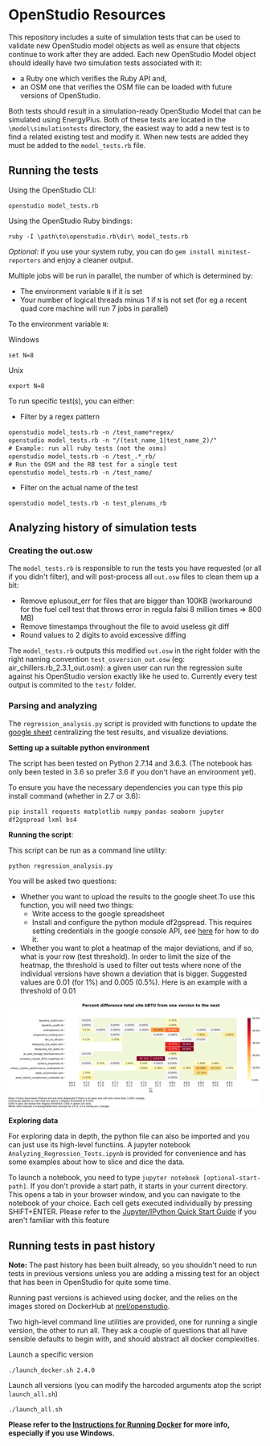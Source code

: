 OpenStudio Resources
==========

This repository includes a suite of simulation tests that can be used to validate new OpenStudio model objects as well as ensure that objects continue to work after they are added. 
Each new OpenStudio Model object should ideally have two simulation tests associated with it:

* a Ruby one which verifies the Ruby API and,
* an OSM one that verifies the OSM file can be loaded with future versions of OpenStudio.  

Both tests should result in a simulation-ready OpenStudio Model that can be simulated using EnergyPlus. 
Both of these tests are located in the `\model\simulationtests` directory, the easiest way to add a new test is to find a related existing test and modify it. 
When new tests are added they must be added to the `model_tests.rb` file.

## Running the tests

Using the OpenStudio CLI:
```
openstudio model_tests.rb
```

Using the OpenStudio Ruby bindings:

```
ruby -I \path\to\openstudio.rb\dir\ model_tests.rb
```

*Optional:* if you use your system ruby, you can do `gem install minitest-reporters` and enjoy a cleaner output.

Multiple jobs will be run in parallel, the number of which is determined by:

* The environment variable `N` if it is set
* Your number of logical threads minus 1 if `N` is not set (for eg a recent quad core machine will run 7 jobs in parallel)

To the environment variable `N`:

Windows
```
set N=8
```

Unix
```
export N=8
```

To run specific test(s), you can either:

* Filter by a regex pattern

```
openstudio model_tests.rb -n /test_name*regex/
openstudio model_tests.rb -n "/(test_name_1|test_name_2)/"
# Example: run all ruby tests (not the osms)
openstudio model_tests.rb -n /test_.*_rb/
# Run the OSM and the RB test for a single test
openstudio model_tests.rb -n /test_name/
```

* Filter on the actual name of the test

```
openstudio model_tests.rb -n test_plenums_rb
```

## Analyzing history of simulation tests

### Creating the out.osw

The `model_tests.rb` is responsible to run the tests you have requested (or all if you didn't filter), and will post-process all `out.osw` files to clean them up a bit:

* Remove eplusout_err for files that are bigger than 100KB (workaround for the fuel cell test that throws error in regula falsi 8 million times => 800 MB)
* Remove timestamps throughout the file to avoid useless git diff
* Round values to 2 digits to avoid excessive diffing

The `model_tests.rb`  outputs this modified `out.osw` in the right folder with the right naming convention `test_osversion_out.osw` (eg: air_chillers.rb_2.3.1_out.osm):
a given user can run the regression suite against his OpenStudio version exactly like he used to. Currently every test output is commited to the `test/` folder.

### Parsing and analyzing

The `regression_analysis.py` script is provided with functions to update the [google sheet](https://docs.google.com/spreadsheets/d/1gL8KSwRPtMPYj-QrTwlCwHJvNRP7llQyEinfM1-1Usg/edit#gid=1548402386) centralizing the test results, and visualize deviations.

**Setting up a suitable python environment**

The script has been tested on Python 2.7.14 and 3.6.3. (The notebook has only been tested in 3.6 so prefer 3.6 if you don't have an environment yet). 

To ensure you have the necessary dependencies you can type this pip install command (whether in 2.7 or 3.6):

```
pip install requests matplotlib numpy pandas seaborn jupyter df2gspread lxml bs4
```

**Running the script**:

This script can be run as a command line utility:
```
python regression_analysis.py
```

You will be asked two questions:
* Whether you want to upload the results to the google sheet.To use this function, you will need two things: 
    * Write access to the google spreadsheet
    * Install and configure the python module df2gspread. This requires setting credentials in the google console API, see [here](https://df2gspread.readthedocs.io/en/latest/overview.html#access-credentials) for how to do it.
* Whether you want to plot a heatmap of the major deviations, and if so, what is your row (test threshold). In order to limit the size of the heatmap, the threshold is used to filter out tests where none of the individual versions have shown a deviation that is bigger. Suggested values are 0.01 (for 1%) and 0.005 (0.5%). Here is an example with a threshold of 0.01

![Percentage difference in total site kBTU](doc/images/site_kbtu_pct_change.png)

**Exploring data**

For exploring data in depth, the python file can also be imported and you can just use its high-level functiins. A jupyter notebook `Analyzing_Regression_Tests.ipynb` is provided for convenience and has some examples about how to slice and dice the data.

To launch a notebook, you need to type `jupyter notebook [optional-start-path]`. If you don't provide a start path, it starts in your current directory.
This opens a tab in your browser window, and you can navigate to the notebook of your choice. Each cell gets executed individually by pressing SHIFT+ENTER.
Please refer to the [Jupyter/IPython Quick Start Guide](https://jupyter-notebook-beginner-guide.readthedocs.io/en/latest/) if you aren't familiar with this feature


## Running tests in past history

**Note:** The past history has been built already, so you shouldn't need to run tests in previous versions unless you are adding a missing test
for an object that has been in OpenStudio for quite some time.

Running past versions is achieved using docker, and the relies on the images stored on DockerHub at [nrel/openstudio](https://hub.docker.com/r/nrel/openstudio/).

Two high-level command line utilities are provided, one for running a single version, the other to run all.
They ask a couple of questions that all have sensible defaults to begin with, and should abstract all docker complexities.

Launch a specific version
```
./launch_docker.sh 2.4.0
```

Launch all versions (you can modify the harcoded arguments atop the script `launch_all.sh`)
```
./launch_all.sh
```

**Please refer to the [Instructions for Running Docker](doc/Instructions_Docker.md) for more info, especially if you use Windows.**